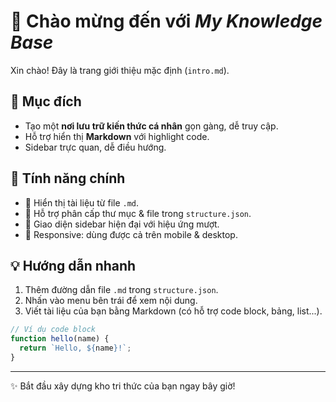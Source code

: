 # 👋 Chào mừng đến với *My Knowledge Base*

Xin chào! Đây là trang giới thiệu mặc định (`intro.md`).

## 📖 Mục đích

* Tạo một **nơi lưu trữ kiến thức cá nhân** gọn gàng, dễ truy cập.
* Hỗ trợ hiển thị **Markdown** với highlight code.
* Sidebar trực quan, dễ điều hướng.

## 🚀 Tính năng chính

* 📝 Hiển thị tài liệu từ file `.md`.
* 📂 Hỗ trợ phân cấp thư mục & file trong `structure.json`.
* 🎨 Giao diện sidebar hiện đại với hiệu ứng mượt.
* 📱 Responsive: dùng được cả trên mobile & desktop.

## 💡 Hướng dẫn nhanh

1. Thêm đường dẫn file `.md` trong `structure.json`.
2. Nhấn vào menu bên trái để xem nội dung.
3. Viết tài liệu của bạn bằng Markdown (có hỗ trợ code block, bảng, list...).

```js
// Ví dụ code block
function hello(name) {
  return `Hello, ${name}!`;
}
```

---

✨ Bắt đầu xây dựng kho tri thức của bạn ngay bây giờ!
